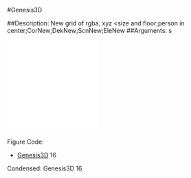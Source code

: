 #Genesis3D

##Description: New grid of rgba, xyz <size and floor;person in center;CorNew;DekNew;ScnNew;EleNew
##Arguments: s

![](Genesis3D-Iso.png)

Figure Code:
- [Genesis3D](Genesis3D.md) 16

Condensed: Genesis3D 16

